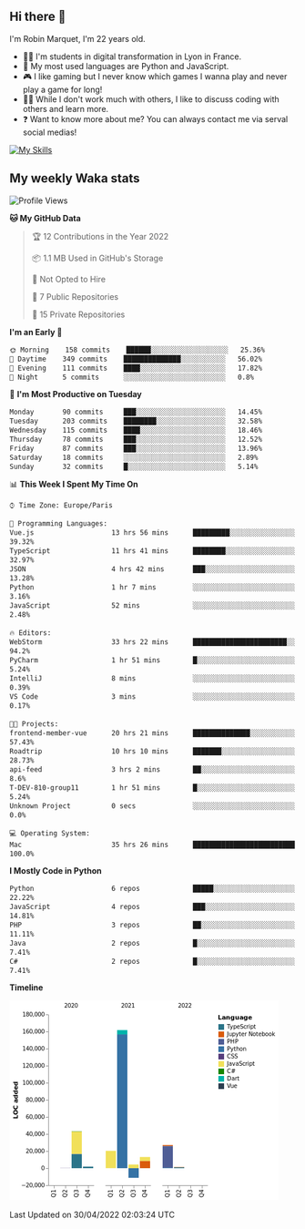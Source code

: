 ## Hi there 👋

I'm Robin Marquet, I'm 22 years old.

- 👨‍💻 I'm students in digital transformation in Lyon in France.
- 🌱 My most used languages are Python and JavaScript.
- 🎮 I like gaming but I never know which games I wanna play and never play a game for long!
- 👯‍♀️ While I don't work much with others, I like to discuss coding with others and learn more.
- ❓ Want to know more about me? You can always contact me via serval social medias!

[![My Skills](https://skillicons.dev/icons?i=js,html,css,docker,express,figma,firebase,graphql,mongodb,mysql,nodejs,py,react,ts,vue)](https://skillicons.dev)

## My weekly Waka stats

<!--START_SECTION:waka-->
![Profile Views](http://img.shields.io/badge/Profile%20Views-0-blue)

**🐱 My GitHub Data** 

> 🏆 12 Contributions in the Year 2022
 > 
> 📦 1.1 MB Used in GitHub's Storage 
 > 
> 🚫 Not Opted to Hire
 > 
> 📜 7 Public Repositories 
 > 
> 🔑 15 Private Repositories  
 > 
**I'm an Early 🐤** 

```text
🌞 Morning    158 commits    ██████░░░░░░░░░░░░░░░░░░░   25.36% 
🌆 Daytime    349 commits    ██████████████░░░░░░░░░░░   56.02% 
🌃 Evening    111 commits    ████░░░░░░░░░░░░░░░░░░░░░   17.82% 
🌙 Night      5 commits      ░░░░░░░░░░░░░░░░░░░░░░░░░   0.8%

```
📅 **I'm Most Productive on Tuesday** 

```text
Monday       90 commits     ███░░░░░░░░░░░░░░░░░░░░░░   14.45% 
Tuesday      203 commits    ████████░░░░░░░░░░░░░░░░░   32.58% 
Wednesday    115 commits    ████░░░░░░░░░░░░░░░░░░░░░   18.46% 
Thursday     78 commits     ███░░░░░░░░░░░░░░░░░░░░░░   12.52% 
Friday       87 commits     ███░░░░░░░░░░░░░░░░░░░░░░   13.96% 
Saturday     18 commits     ░░░░░░░░░░░░░░░░░░░░░░░░░   2.89% 
Sunday       32 commits     █░░░░░░░░░░░░░░░░░░░░░░░░   5.14%

```


📊 **This Week I Spent My Time On** 

```text
⌚︎ Time Zone: Europe/Paris

💬 Programming Languages: 
Vue.js                   13 hrs 56 mins      █████████░░░░░░░░░░░░░░░░   39.32% 
TypeScript               11 hrs 41 mins      ████████░░░░░░░░░░░░░░░░░   32.97% 
JSON                     4 hrs 42 mins       ███░░░░░░░░░░░░░░░░░░░░░░   13.28% 
Python                   1 hr 7 mins         ░░░░░░░░░░░░░░░░░░░░░░░░░   3.16% 
JavaScript               52 mins             ░░░░░░░░░░░░░░░░░░░░░░░░░   2.48%

🔥 Editors: 
WebStorm                 33 hrs 22 mins      ███████████████████████░░   94.2% 
PyCharm                  1 hr 51 mins        █░░░░░░░░░░░░░░░░░░░░░░░░   5.24% 
IntelliJ                 8 mins              ░░░░░░░░░░░░░░░░░░░░░░░░░   0.39% 
VS Code                  3 mins              ░░░░░░░░░░░░░░░░░░░░░░░░░   0.17%

🐱‍💻 Projects: 
frontend-member-vue      20 hrs 21 mins      ██████████████░░░░░░░░░░░   57.43% 
Roadtrip                 10 hrs 10 mins      ███████░░░░░░░░░░░░░░░░░░   28.73% 
api-feed                 3 hrs 2 mins        ██░░░░░░░░░░░░░░░░░░░░░░░   8.6% 
T-DEV-810-group11        1 hr 51 mins        █░░░░░░░░░░░░░░░░░░░░░░░░   5.24% 
Unknown Project          0 secs              ░░░░░░░░░░░░░░░░░░░░░░░░░   0.0%

💻 Operating System: 
Mac                      35 hrs 26 mins      █████████████████████████   100.0%

```

**I Mostly Code in Python** 

```text
Python                   6 repos             █████░░░░░░░░░░░░░░░░░░░░   22.22% 
JavaScript               4 repos             ███░░░░░░░░░░░░░░░░░░░░░░   14.81% 
PHP                      3 repos             ██░░░░░░░░░░░░░░░░░░░░░░░   11.11% 
Java                     2 repos             █░░░░░░░░░░░░░░░░░░░░░░░░   7.41% 
C#                       2 repos             █░░░░░░░░░░░░░░░░░░░░░░░░   7.41%

```


**Timeline**

![Chart not found](https://raw.githubusercontent.com/rmarquet21/rmarquet21/main/charts/bar_graph.png) 


 Last Updated on 30/04/2022 02:03:24 UTC
<!--END_SECTION:waka-->
